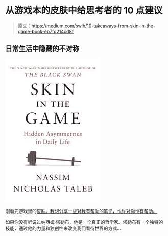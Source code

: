 # 从游戏本的皮肤中给思考者的 10 点建议

> 原文：<https://medium.com/swlh/10-takeaways-from-skin-in-the-game-book-eb7fd214cd8f>

## 日常生活中隐藏的不对称

![](img/62bd0243555b9c223865a7302844e71c.png)

刚看完游戏里的[皮肤。我想分享一些对我有帮助的笔记，也许对你也有帮助。](https://amzn.to/2PTbepE)

如果你没有听说过纳西姆·塔勒布，他是一个真正的哲学家。塔勒布有一个独特的技能，通过他的力量和独创性来改变我们看待世界的方式…